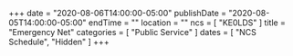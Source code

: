 +++
date = "2020-08-06T14:00:00-05:00"
publishDate = "2020-08-05T14:00:00-05:00"
endTime = ""
location = ""
ncs = [ "KE0LDS" ]
title = "Emergency Net"
categories = [ "Public Service" ]
dates = [ "NCS Schedule", "Hidden" ]
+++

